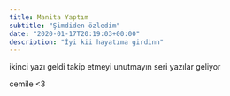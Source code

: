 ```yaml
---
title: Manita Yaptım
subtitle: "Şimdiden özledim"
date: "2020-01-17T20:19:03+00:00"
description: "İyi kii hayatıma girdinn"
---
```


ikinci yazı geldi takip etmeyi unutmayın seri yazılar geliyor

cemile <3
